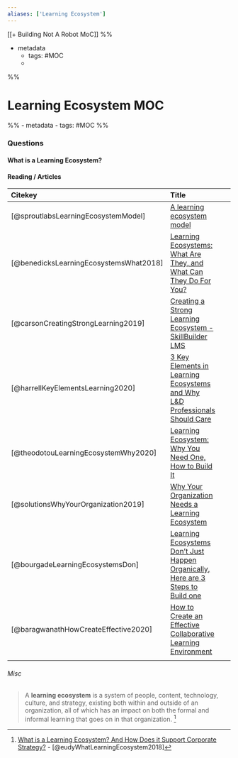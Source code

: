 ```yaml
---
aliases: ['Learning Ecosystem']
---
```

[[+ Building Not A Robot MoC]]
%% 
- metadata
	- tags:  #MOC 
	- 
%%
# Learning Ecosystem MOC
%% - metadata
	- tags:  #MOC %%
	
### Questions 

#### What is a Learning Ecosystem?

#### Reading / Articles 

| Citekey                                | Title                                                                                                                                                                                                      |     |     |
|:-------------------------------------- |:---------------------------------------------------------------------------------------------------------------------------------------------------------------------------------------------------------- | --- | --- |
| [@sproutlabsLearningEcosystemModel]    | [A learning ecosystem model](http://www.sproutlabs.com.au/blog/a-learning-ecosystem-model/)                                                                                                                |     |     |
| [@benedicksLearningEcosystemsWhat2018] | [Learning Ecosystems: What Are They, and What Can They Do For You?](https://trainingindustry.com/articles/strategy-alignment-and-planning/learning-ecosystems-what-are-they-and-what-can-they-do-for-you/) |     |     |
| [@carsonCreatingStrongLearning2019]    | [Creating a Strong Learning Ecosystem - SkillBuilder LMS](https://www.skillbuilderlms.com/creating-a-strong-learning-ecosystem/)                                                                           |     |     |
| [@harrellKeyElementsLearning2020]      | [3 Key Elements in Learning Ecosystems and Why L&D Professionals Should Care](https://www.bizlibrary.com/blog/learning-methods/key-elements-in-learning-ecosystems/)                                       |     |     |
| [@theodotouLearningEcosystemWhy2020]   | [Learning Ecosystem: Why You Need One, How to Build It](https://www.td.org/insights/learning-ecosystem-why-you-need-one-now-and-how-to-build-it)                                                           |     |     |
| [@solutionsWhyYourOrganization2019]    | [Why Your Organization Needs a Learning Ecosystem](https://www.lambdasolutions.net/blog/why-your-organization-needs-a-learning-ecosystem)                                                                  |     |     |
| [@bourgadeLearningEcosystemsDon]       | [Learning Ecosystems Don’t Just Happen Organically, Here are 3 Steps to Build one](https://360learning.com/blog/learning-ecosystems/)                                                                      |     |     |
| [@baragwanathHowCreateEffective2020]   | [How to Create an Effective Collaborative Learning Environment](https://360learning.com/blog/collaborative-learning-environment/)                                                                          |     |     |
|                                        |                                                                                                                                                                                                            |     |     |

###### Misc
> A **learning ecosystem** is a system of people, content, technology, culture, and strategy, existing both within and outside of an organization, all of which has an impact on both the formal and informal learning that goes on in that organization. [^e4j]

[^e4j]: [What is a Learning Ecosystem? And How Does it Support Corporate Strategy?](https://www.ej4.com/blog/what-is-a-learning-ecosystem#:~:text=A%20learning%20ecosystem%20is%20a,goes%20on%20in%20that%20organization.&text=A%20learning%20ecosystem%20is%20the,ecosystem%20out%20in%20the%20wild.) - [@eudyWhatLearningEcosystem2018]
